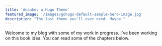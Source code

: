 ```yaml
---
title: 'Ananke: a Hugo Theme'
featured_image: '/images/gohugo-default-sample-hero-image.jpg'
description: "The last theme you'll ever need. Maybe."
---
```


Welcome to my blog with some of my work in progress. I've been working on this book idea. You can read some of the chapters below.
